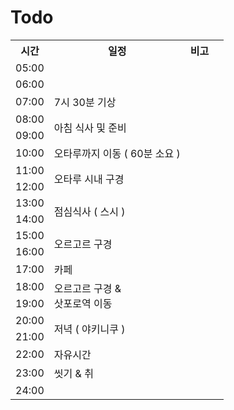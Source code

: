 # Todo
<table>
  <tr>
    <th>시간</th>
    <th>일정</th>
    <th>비고</th>
  </tr>
  <tr>
    <td>05:00</td>
    <td>  </td>
    <td>  </td>
  </tr>
  <tr>
    <td>06:00</td>
    <td>  </td>
  </tr>
  <tr>
    <td>07:00</td>
    <td>7시 30분 기상</td>
    <td>  </td>
  </tr>  
  <tr>
    <td>08:00</td>
    <td rowspan="2">아침 식사 및 준비 </td>
    <td>  </td>
  </tr>   
  <tr>
    <td>09:00</td>
    <td>  </td>
  </tr>  
  <tr>
    <td>10:00</td>
    <td>오타루까지 이동 ( 60분 소요 ) </td>
    <td>  </td>
  </tr>   
  <tr>
    <td>11:00</td>
    <td rowspan="2">오타루 시내 구경</td>
    <td>  </td>
  </tr>  
  <tr>
    <td>12:00</td>
    <td>  </td>
    <td>  </td>
  </tr> 
  <tr>
    <td>13:00</td>
    <td rowspan="2">점심식사 ( 스시 )</td>
    <td>  </td>
  </tr>  
  <tr>
    <td>14:00</td>
    <td>  </td>
    <td>  </td> 
  </tr>   
  <tr>
    <td>15:00</td>
    <td rowspan="2">오르고르 구경</td>
    <td>  </td>
  </tr>  
  <tr>
    <td>16:00</td>
    <td>  </td>
    <td>  </td>
  </tr>   
  <tr>
    <td>17:00</td>
    <td> 카페 </td>
    <td>  </td>
  </tr>  
  <tr>
    <td>18:00</td>
    <td rowspan="2">오르고르 구경 & <br> 삿포로역 이동 </td>
    <td>  </td>
  </tr> 
  <tr>
    <td>19:00</td>
    <td>  </td>
    <td>  </td>
  </tr>  
  <tr>
    <td>20:00</td>
    <td rowspan="2">저녁 ( 야키니쿠 ) </td>
    <td>  </td>
  </tr>   
  <tr>
    <td>21:00</td>
    <td>  </td>
    <td>  </td>
  </tr>  
  <tr>
    <td>22:00</td>
    <td> 자유시간  </td>
    <td>  </td>
  </tr>   
  <tr>
    <td>23:00</td>
    <td> 씻기 & 취  </td>
    <td>  </td>
  </tr>  
  <tr>
    <td>24:00</td>
    <td>  </td>
    <td>  </td>
  </tr>   
</table>
